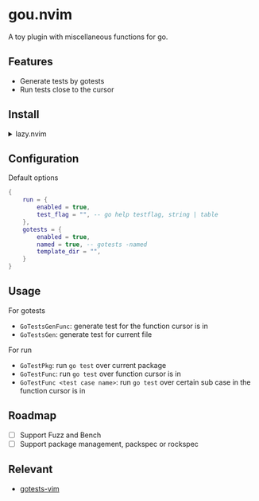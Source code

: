# gou.nvim

A toy plugin with miscellaneous functions for go.

## Features

- Generate tests by gotests
- Run tests close to the cursor

## Install

<details>
    <summary>lazy.nvim</summary>

```lua
{
    "aryonal/gou.nvim",
    dependencies = {
        "nvim-treesitter/nvim-treesitter",
    },
    ft = {
        "go",
    },
    config = function()
        require("gou").setup({})
    end
}
```

</details>

## Configuration

Default options

```lua
{
    run = {
        enabled = true,
        test_flag = "", -- go help testflag, string | table
    },
    gotests = {
        enabled = true,
        named = true, -- gotests -named
        template_dir = "",
    }
}
```

## Usage

For gotests

- `GoTestsGenFunc`: generate test for the function cursor is in
- `GoTestsGen`: generate test for current file

For run

- `GoTestPkg`: run `go test` over current package
- `GoTestFunc`: run `go test` over function cursor is in
- `GoTestFunc <test case name>`: run `go test` over certain sub case in the function cursor is in

## Roadmap

- [ ] Support Fuzz and Bench
- [ ] Support package management, packspec or rockspec

## Relevant

- [gotests-vim](https://github.com/buoto/gotests-vim)
